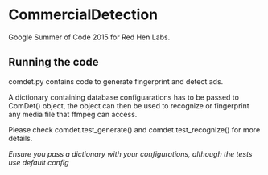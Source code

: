 # CommercialDetection
Google Summer of Code 2015 for Red Hen Labs.

## Running the code

comdet.py contains code to generate fingerprint and detect ads.

A dictionary containing database configuarations has to be passed to ComDet() object, the object can then be used to recognize or fingerprint any media file that ffmpeg can access.

Please check comdet.test_generate() and comdet.test_recognize() for more details. 

*Ensure you pass a dictionary with your configurations, although the tests use default config*